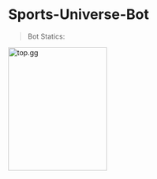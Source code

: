 # Sports-Universe-Bot

> Bot Statics: 
<img src = "https://cdn.discordapp.com/attachments/1062477574841831594/1143059537910304828/Screenshot_467.png" style = "width:200px;height:250px" alt = "top.gg" align = "left"> 
